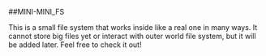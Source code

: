 ##MINI-MINI_FS

This is a small file system that works inside like a real one in many ways. It cannot store big files yet or interact with outer world file system, but it will be added later. Feel free to check it out!